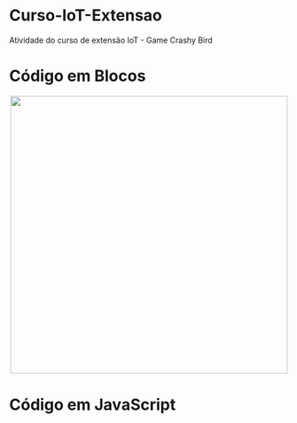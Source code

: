 # Curso-IoT-Extensao
Atividade do curso de extensão IoT - Game Crashy Bird

# Código em Blocos
<p align ="center">
  <img width="500" src="https://user-images.githubusercontent.com/111182529/193355745-5113fab0-9e2b-4601-b82d-0a0f8273c2e2.png">
</p>

# Código em JavaScript

